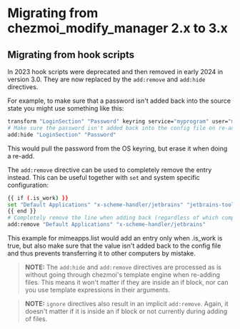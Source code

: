 # Migrating from chezmoi_modify_manager 2.x to 3.x

## Migrating from hook scripts

In 2023 hook scripts were deprecated and then removed in early 2024 in version 3.0. They
are now replaced by the `add:remove` and `add:hide` directives.

For example, to make sure that a password isn't added back into the source
state you might use something like this:

```bash
transform "LoginSection" "Password" keyring service="myprogram" user="myuser"
# Make sure the password isn't added back into the config file on re-add
add:hide "LoginSection" "Password"
```

This would pull the password from the OS keyring, but erase it when doing
a re-add.

The `add:remove` directive can be used to completely remove the entry instead.
This can be useful together with `set` and system specific configuration:

```bash
{{ if (.is_work) }}
set "Default Applications" "x-scheme-handler/jetbrains" "jetbrains-toolbox.desktop" separator="="
{{ end }}
# Completely remove the line when adding back (regardless of which computer this is on).
add:remove "Default Applications" "x-scheme-handler/jetbrains"
```

This example for mimeapps.list would add an entry only when .is_work is true,
but also make sure that the value isn't added back to the config file and thus
prevents transferring it to other computers by mistake.

> **NOTE:** The `add:hide` and `add:remove` directives are processed as is
without going through chezmoi's template engine when re-adding files. This means
it won't matter if they are inside an if block, nor can you use template
expressions in their arguments.

> **NOTE:** `ignore` directives also result in an implicit `add:remove`. Again,
it doesn't matter if it is inside an if block or not currently during adding of
files.
